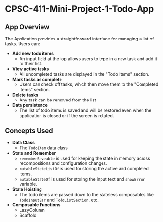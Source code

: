 # CPSC-411-Mini-Project-1-Todo-App
## App Overview
The Application provides a straightforward interface for managing a list of tasks. Users can:
- **Add new todo items**
  - An input field at the top allows users to type in a new task and add it to their list.
- **View active tasks**
  - All uncompleted tasks are displayed in the "Todo Items" section.
- **Mark tasks as complete**
  - Users can check off tasks, which then move them to the "Completed Items" section.
- **Delete tasks**
  - Any task can be removed from the list
- **Data persistence**
  - The list of todo items is saved and will be restored even when the application is closed or if the screen is rotated.

## Concepts Used
- **Data Class**
  - The `TodoItem` data class
- **State and Remember**
  - `rememberSaveable` is used for keeping the state in memory across recompositions and configuration changes.
  - `mutableStateListOf` is used for storing the active and completed items.
  - `mutableStateOf` is used for storing the input text and `showError` variable.
- **State Hoisting**
  - The todo items are passed down to the stateless composables like `TodoInputBar` and `TodoListSection`, etc.
- **Composable Functions**
  - LazyColumn
  - Scaffold
